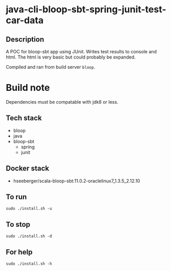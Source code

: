 # java-cli-bloop-sbt-spring-junit-test-car-data

## Description
A POC for bloop-sbt app using JUnit.
Writes test results to console
and html. The html is very basic
but could probably be expanded.

Compiled and ran from build server `bloop`.

# Build note
Dependencies must be compatable with jdk8 or less.

## Tech stack
- bloop
- java
- bloop-sbt
  - spring
  - junit

## Docker stack
- hseeberger/scala-bloop-sbt:11.0.2-oraclelinux7_1.3.5_2.12.10

## To run
`sudo ./install.sh -u`

## To stop
`sudo ./install.sh -d`

## For help
`sudo ./install.sh -h`
